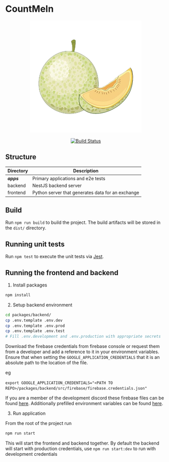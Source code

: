 # CountMeIn

<p align="center">
  <img src="./media/logo/melon.png" width="350" />
</p>

<p align="center">
  <a href="https://github.com/UOA-CS732-SE750-Students-2022/project-group-jade-jaguars/actions/workflows/pr-check.yml/badge.svg">
    <img alt="Build Status" src="https://github.com/UOA-CS732-SE750-Students-2022/project-group-jade-jaguars/actions/workflows/pr-check.yml/badge.svg">
  </a>
</p>

## Structure

| Directory  | Description                                       |
| ---------- | ------------------------------------------------- |
| **_apps_** | Primary applications and e2e tests                |
| backend    | NestJS backend server                             |
| frontend   | Python server that generates data for an exchange |

## Build

Run `npm run build` to build the project. The build artifacts will be stored in the `dist/` directory.

## Running unit tests

Run `npm test` to execute the unit tests via [Jest](https://jestjs.io).

## Running the frontend and backend

1. Install packages

```bash
npm install
```

2. Setup backend environment

```bash
cd packages/backend/
cp .env.template .env.dev
cp .env.template .env.prod
cp .env.template .env.test
# Fill .env.development and .env.production with appropriate secrets
```

Download the firebase credentials from firebase console or request them from a developer and add a reference to it in your environment variables. Ensure that when setting the `GOOGLE_APPLICATION_CREDENTIALS` that it is an absolute path to the location of the file.

eg

`export GOOGLE_APPLICATION_CREDENTIALS="<PATH TO REPO>/packages/backend/src/firebase/firebase.credentials.json"`

If you are a member of the development discord these firebase files can be found [here](https://discord.com/channels/948449593543245824/951328358954860584/971585518267682866). Additionally prefilled environment variables can be found [here](https://discord.com/channels/948449593543245824/951328358954860584/972786304272183336).

3. Run application

From the root of the project run

```bash
npm run start
```

This will start the frontend and backend together. By default the backend will start with production credentials, use `npm run start:dev` to run with development credentials
